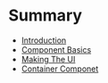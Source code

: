 # Summary

* [Introduction](README.md)
* [Component Basics](chapter1.md)
* [Making The UI](making-the-ui.md)
* [Container Componet](container-componet.md)

